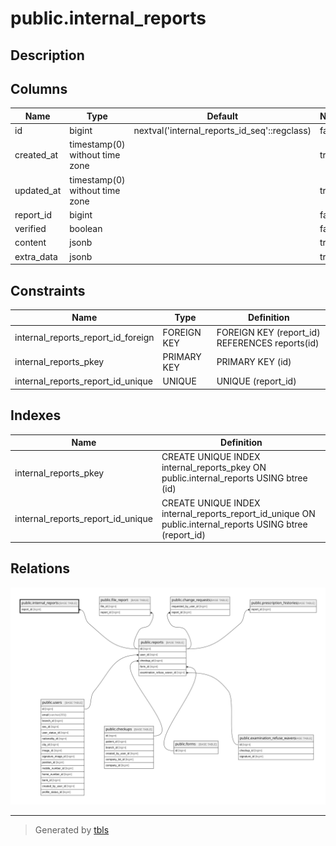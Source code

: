 # public.internal_reports

## Description

## Columns

| Name       | Type                           | Default                                      | Nullable | Parents                             |
| ---------- | ------------------------------ | -------------------------------------------- | -------- | ----------------------------------- |
| id         | bigint                         | nextval('internal_reports_id_seq'::regclass) | false    |                                     |
| created_at | timestamp(0) without time zone |                                              | true     |                                     |
| updated_at | timestamp(0) without time zone |                                              | true     |                                     |
| report_id  | bigint                         |                                              | false    | [public.reports](public.reports.md) |
| verified   | boolean                        |                                              | false    |                                     |
| content    | jsonb                          |                                              | true     |                                     |
| extra_data | jsonb                          |                                              | true     |                                     |

## Constraints

| Name                               | Type        | Definition                                     |
| ---------------------------------- | ----------- | ---------------------------------------------- |
| internal_reports_report_id_foreign | FOREIGN KEY | FOREIGN KEY (report_id) REFERENCES reports(id) |
| internal_reports_pkey              | PRIMARY KEY | PRIMARY KEY (id)                               |
| internal_reports_report_id_unique  | UNIQUE      | UNIQUE (report_id)                             |

## Indexes

| Name                              | Definition                                                                                               |
| --------------------------------- | -------------------------------------------------------------------------------------------------------- |
| internal_reports_pkey             | CREATE UNIQUE INDEX internal_reports_pkey ON public.internal_reports USING btree (id)                    |
| internal_reports_report_id_unique | CREATE UNIQUE INDEX internal_reports_report_id_unique ON public.internal_reports USING btree (report_id) |

## Relations

![er](public.internal_reports.svg)

---

> Generated by [tbls](https://github.com/k1LoW/tbls)
